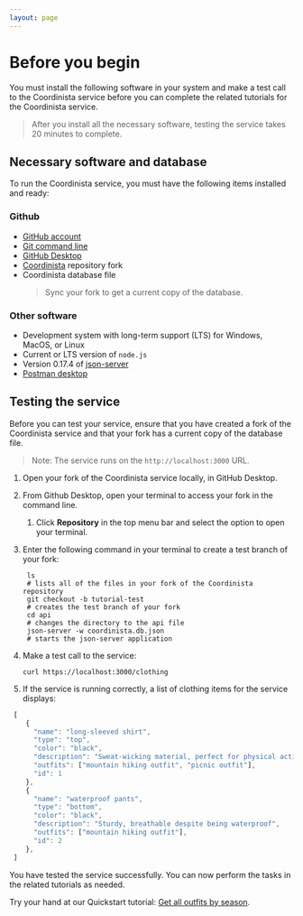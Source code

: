 ```yaml
---
layout: page
---
```


# Before you begin

You must install the following software in your system and make a test call to the Coordinista service before you can complete the related tutorials for the Coordinista service.

> After you install all the necessary software, testing the service takes 20 minutes to complete.

## Necessary software and database

To run the Coordinista service, you must have the following items installed and ready:

### Github

* [GitHub account](https://github.com)
* [Git command line](https://docs.github.com/en/get-started/quickstart/set-up-git)
* [GitHub Desktop](https://desktop.github.com)
* [Coordinista](https://github.com/cristinalom/coordinista-service) repository fork
* Coordinista database file
  > Sync your fork to get a current copy of the database.

### Other software

* Development system with long-term support (LTS) for Windows, MacOS, or Linux
* Current or LTS version of `node.js`
* Version 0.17.4 of [json-server](https://www.npmjs.com/package/json-server)
* [Postman desktop](https://www.postman.com/downloads/)

## Testing the service

Before you can test your service, ensure that you have created a fork of the Coordinista service and that your fork has a current copy of the database file.

> Note: The service runs on the `http://localhost:3000` URL.

1. Open your fork of the Coordinista service locally, in GitHub Desktop.
2. From Github Desktop, open your terminal to access your fork in the command line.
   1. Click **Repository** in the top menu bar and select the option to open your terminal.
3. Enter the following command in your terminal to create a test branch of your fork:
  
   ```shell
    ls
    # lists all of the files in your fork of the Coordinista repository
    git checkout -b tutorial-test
    # creates the test branch of your fork
    cd api
    # changes the directory to the api file
    json-server -w coordinista.db.json
    # starts the json-server application
   ```
  
4. Make a test call to the service:

   ```shell
   curl https://localhost:3000/clothing
   ```

5. If the service is running correctly, a list of clothing items for the service displays:

```js
 [
    {
      "name": "long-sleeved shirt",
      "type": "top",
      "color": "black",
      "description": "Sweat-wicking material, perfect for physical activity",
      "outfits": ["mountain hiking outfit", "picnic outfit"],
      "id": 1
    },
    {
      "name": "waterproof pants",
      "type": "bottom",
      "color": "black",
      "description": "Sturdy, breathable despite being waterproof",
      "outfits": ["mountain hiking outfit"],
      "id": 2
    },
 ]
```

You have tested the service successfully. You can now perform the tasks in the related tutorials as needed.

Try your hand at our Quickstart tutorial: [Get all outfits by season](../docs/tutorials/outfits-get-all-outfits-by-season.md).

